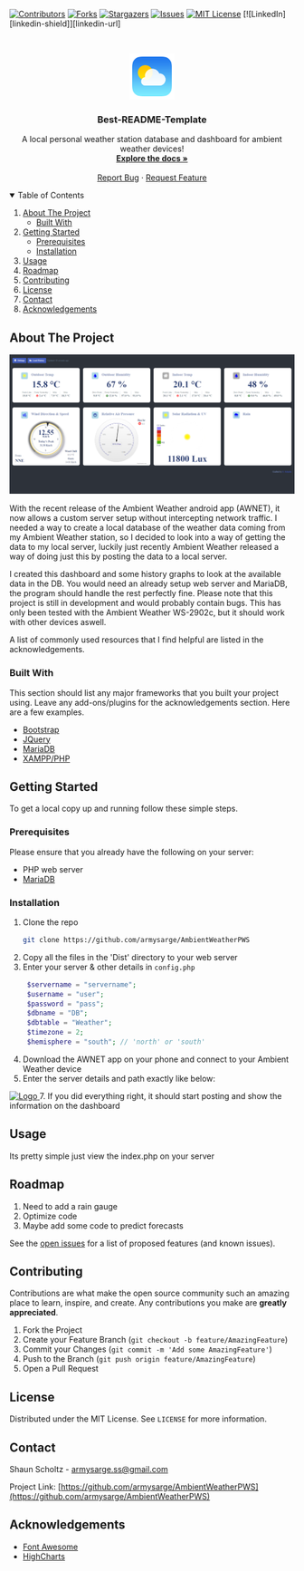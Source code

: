 [![Contributors][contributors-shield]][contributors-url]
[![Forks][forks-shield]][forks-url]
[![Stargazers][stars-shield]][stars-url]
[![Issues][issues-shield]][issues-url]
[![MIT License][license-shield]][license-url]
[![LinkedIn][linkedin-shield]][linkedin-url]

<br />
<p align="center">
  <a href="https://github.com/armysarge/AmbientWeatherPWS">
    <img src="images/logo.png" alt="Logo" width="80" height="80">
  </a>

  <h3 align="center">Best-README-Template</h3>

  <p align="center">
    A local personal weather station database and dashboard for ambient weather devices!
    <br />
    <a href="https://github.com/armysarge/AmbientWeatherPWS"><strong>Explore the docs »</strong></a>
    <br />
    <br />
    <!--<a href="https://github.com/armysarge/AmbientWeatherPWS">View Demo</a>
    ·-->
    <a href="https://github.com/armysarge/AmbientWeatherPWS/issues">Report Bug</a>
    ·
    <a href="https://github.com/armysarge/AmbientWeatherPWS/issues">Request Feature</a>
  </p>
</p>

<details open="open">
  <summary>Table of Contents</summary>
  <ol>
    <li>
      <a href="#about-the-project">About The Project</a>
      <ul>
        <li><a href="#built-with">Built With</a></li>
      </ul>
    </li>
    <li>
      <a href="#getting-started">Getting Started</a>
      <ul>
        <li><a href="#prerequisites">Prerequisites</a></li>
        <li><a href="#installation">Installation</a></li>
      </ul>
    </li>
    <li><a href="#usage">Usage</a></li>
    <li><a href="#roadmap">Roadmap</a></li>
    <li><a href="#contributing">Contributing</a></li>
    <li><a href="#license">License</a></li>
    <li><a href="#contact">Contact</a></li>
    <li><a href="#acknowledgements">Acknowledgements</a></li>
  </ol>
</details>



<!-- ABOUT THE PROJECT -->
## About The Project

[![Product Name Screen Shot][product-screenshot]](https://github.com/armysarge/AmbientWeatherPWS)

With the recent release of the Ambient Weather android app (AWNET), it now allows a custom server setup without intercepting network traffic.
I needed a way to create a local database of the weather data coming from my Ambient Weather station, so I decided to look into a way of getting
the data to my local server, luckily just recently Ambient Weather released a way of doing just this by posting the data to a local server.

I created this dashboard and some history graphs to look at the available data in the DB.
You would need an already setup web server and MariaDB, the program should handle the rest perfectly fine.
Please note that this project is still in development and would probably contain bugs.
This has only been tested with the Ambient Weather WS-2902c, but it should work with other devices aswell.

A list of commonly used resources that I find helpful are listed in the acknowledgements.

### Built With

This section should list any major frameworks that you built your project using. Leave any add-ons/plugins for the acknowledgements section. Here are a few examples.
* [Bootstrap](https://getbootstrap.com)
* [JQuery](https://jquery.com)
* [MariaDB](https://mariadb.org)
* [XAMPP/PHP](https://www.apachefriends.org/index.html)


<!-- GETTING STARTED -->
## Getting Started

To get a local copy up and running follow these simple steps.

### Prerequisites

Please ensure that you already have the following on your server:
* PHP web server
* [MariaDB](https://mariadb.org)

### Installation

1. Clone the repo
   ```sh
   git clone https://github.com/armysarge/AmbientWeatherPWS
   ```
3. Copy all the files in the 'Dist' directory to your web server
4. Enter your server & other details in `config.php`
   ```PHP
    $servername = "servername";
    $username = "user";
    $password = "pass";
    $dbname = "DB";
    $dbtable = "Weather";
    $timezone = 2;
    $hemisphere = "south"; // 'north' or 'south'
   ```
5. Download the AWNET app on your phone and connect to your Ambient Weather device 
6. Enter the server details and path exactly like below:
  <a href="https://github.com/armysarge/AmbientWeatherPWS">
    <img src="images/awnet.jpg" alt="Logo" width="200" height="369">
  </a>
7. If you did everything right, it should start posting and show the information on the dashboard


<!-- USAGE EXAMPLES -->
## Usage

Its pretty simple just view the index.php on your server

<!-- ROADMAP -->
## Roadmap

1. Need to add a rain gauge
2. Optimize code
3. Maybe add some code to predict forecasts

See the [open issues](https://github.com/armysarge/AmbientWeatherPWS/issues) for a list of proposed features (and known issues).



<!-- CONTRIBUTING -->
## Contributing

Contributions are what make the open source community such an amazing place to learn, inspire, and create. Any contributions you make are **greatly appreciated**.

1. Fork the Project
2. Create your Feature Branch (`git checkout -b feature/AmazingFeature`)
3. Commit your Changes (`git commit -m 'Add some AmazingFeature'`)
4. Push to the Branch (`git push origin feature/AmazingFeature`)
5. Open a Pull Request



<!-- LICENSE -->
## License

Distributed under the MIT License. See `LICENSE` for more information.



<!-- CONTACT -->
## Contact

Shaun Scholtz - armysarge.ss@gmail.com

Project Link: [https://github.com/armysarge/AmbientWeatherPWS](https://github.com/armysarge/AmbientWeatherPWS)



<!-- ACKNOWLEDGEMENTS -->
## Acknowledgements
* [Font Awesome](https://fontawesome.com)
* [HighCharts](https://www.highcharts.com)





<!-- MARKDOWN LINKS & IMAGES -->
<!-- https://www.markdownguide.org/basic-syntax/#reference-style-links -->
[contributors-shield]: https://img.shields.io/github/contributors/armysarge/AmbientWeatherPWS.svg?style=for-the-badge
[contributors-url]: https://github.com/armysarge/AmbientWeatherPWS/graphs/contributors
[forks-shield]: https://img.shields.io/github/forks/armysarge/AmbientWeatherPWS.svg?style=for-the-badge
[forks-url]: https://github.com/armysarge/AmbientWeatherPWS/network/members
[stars-shield]: https://img.shields.io/github/stars/armysarge/AmbientWeatherPWS.svg?style=for-the-badge
[stars-url]: https://github.com/armysarge/AmbientWeatherPWS/stargazers
[issues-shield]: https://img.shields.io/github/issues/armysarge/AmbientWeatherPWS.svg?style=for-the-badge
[issues-url]: https://github.com/armysarge/AmbientWeatherPWS/issues
[license-shield]: https://img.shields.io/github/license/armysarge/AmbientWeatherPWS.svg?style=for-the-badge
[license-url]: https://github.com/armysarge/AmbientWeatherPWS/blob/master/LICENSE.txt
[product-screenshot]: images/screenshot.png
